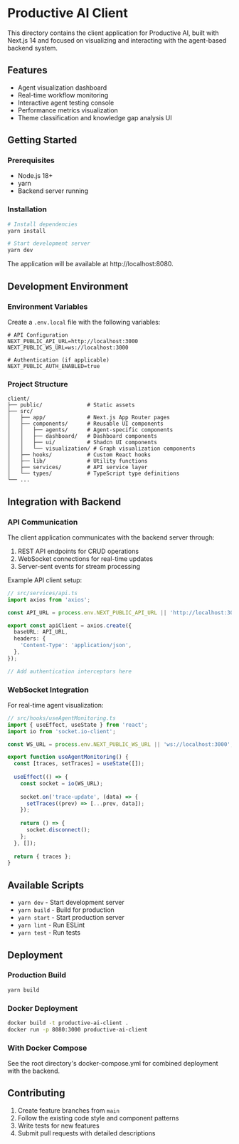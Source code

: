 # Productive AI Client

This directory contains the client application for Productive AI, built with Next.js 14 and focused on visualizing and interacting with the agent-based backend system.

## Features

- Agent visualization dashboard
- Real-time workflow monitoring
- Interactive agent testing console
- Performance metrics visualization
- Theme classification and knowledge gap analysis UI

## Getting Started

### Prerequisites

- Node.js 18+
- yarn
- Backend server running

### Installation

```bash
# Install dependencies
yarn install

# Start development server
yarn dev
```

The application will be available at http://localhost:8080.

## Development Environment

### Environment Variables

Create a `.env.local` file with the following variables:

```
# API Configuration
NEXT_PUBLIC_API_URL=http://localhost:3000
NEXT_PUBLIC_WS_URL=ws://localhost:3000

# Authentication (if applicable)
NEXT_PUBLIC_AUTH_ENABLED=true
```

### Project Structure

```
client/
├── public/              # Static assets
├── src/
│   ├── app/             # Next.js App Router pages
│   ├── components/      # Reusable UI components
│   │   ├── agents/      # Agent-specific components
│   │   ├── dashboard/   # Dashboard components
│   │   ├── ui/          # Shadcn UI components
│   │   └── visualization/ # Graph visualization components
│   ├── hooks/           # Custom React hooks
│   ├── lib/             # Utility functions
│   ├── services/        # API service layer
│   └── types/           # TypeScript type definitions
└── ...
```

## Integration with Backend

### API Communication

The client application communicates with the backend server through:

1. REST API endpoints for CRUD operations
2. WebSocket connections for real-time updates
3. Server-sent events for stream processing

Example API client setup:

```typescript
// src/services/api.ts
import axios from 'axios';

const API_URL = process.env.NEXT_PUBLIC_API_URL || 'http://localhost:3000';

export const apiClient = axios.create({
  baseURL: API_URL,
  headers: {
    'Content-Type': 'application/json',
  },
});

// Add authentication interceptors here
```

### WebSocket Integration

For real-time agent visualization:

```typescript
// src/hooks/useAgentMonitoring.ts
import { useEffect, useState } from 'react';
import io from 'socket.io-client';

const WS_URL = process.env.NEXT_PUBLIC_WS_URL || 'ws://localhost:3000';

export function useAgentMonitoring() {
  const [traces, setTraces] = useState([]);
  
  useEffect(() => {
    const socket = io(WS_URL);
    
    socket.on('trace-update', (data) => {
      setTraces((prev) => [...prev, data]);
    });
    
    return () => {
      socket.disconnect();
    };
  }, []);
  
  return { traces };
}
```

## Available Scripts

- `yarn dev` - Start development server
- `yarn build` - Build for production
- `yarn start` - Start production server
- `yarn lint` - Run ESLint
- `yarn test` - Run tests

## Deployment

### Production Build

```bash
yarn build
```

### Docker Deployment

```bash
docker build -t productive-ai-client .
docker run -p 8080:3000 productive-ai-client
```

### With Docker Compose

See the root directory's docker-compose.yml for combined deployment with the backend.

## Contributing

1. Create feature branches from `main`
2. Follow the existing code style and component patterns
3. Write tests for new features
4. Submit pull requests with detailed descriptions
